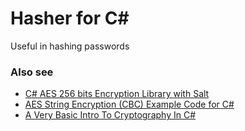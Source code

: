 # Hasher for C#

Useful in hashing passwords


### Also see

 - [C# AES 256 bits Encryption Library with Salt](https://www.codeproject.com/Articles/769741/Csharp-AES-bits-Encryption-Library-with-Salt)
 - [AES String Encryption (CBC) Example Code for C#](https://gist.github.com/mark-adams/87aa34da3a5ed48ed0c7)
 - [A Very Basic Intro To Cryptography In C#](http://www.dreamincode.net/forums/topic/156922-aes-encryption-and-c%23/)
